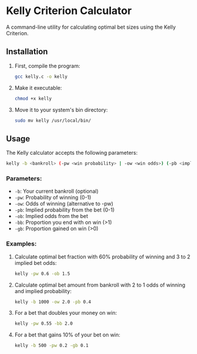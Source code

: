 # Kelly Criterion Calculator

A command-line utility for calculating optimal bet sizes using the Kelly Criterion.

## Installation

1. First, compile the program:

   ```bash
   gcc kelly.c -o kelly
   ```

2. Make it executable:

   ```bash
   chmod +x kelly
   ```

3. Move it to your system's bin directory:
   ```bash
   sudo mv kelly /usr/local/bin/
   ```

## Usage

The Kelly calculator accepts the following parameters:

```bash
kelly -b <bankroll> (-pw <win probability> | -ow <win odds>) (-pb <implied probability> | -ob <implied odds> | -bb <bet back ratio> | -gb <gain ratio>)
```

### Parameters:

- `-b`: Your current bankroll (optional)
- `-pw`: Probability of winning (0-1)
- `-ow`: Odds of winning (alternative to -pw)
- `-pb`: Implied probability from the bet (0-1)
- `-ob`: Implied odds from the bet
- `-bb`: Proportion you end with on win (>1)
- `-gb`: Proportion gained on win (>0)

### Examples:

1. Calculate optimal bet fraction with 60% probability of winning and 3 to 2 implied bet odds:

   ```bash
   kelly -pw 0.6 -ob 1.5
   ```

2. Calculate optimal bet amount from bankroll with 2 to 1 odds of winning and implied probability:

   ```bash
   kelly -b 1000 -ow 2.0 -pb 0.4
   ```

3. For a bet that doubles your money on win:

   ```bash
   kelly -pw 0.55 -bb 2.0

   ```

4. For a bet that gains 10% of your bet on win:
   ```bash
   kelly -b 500 -pw 0.2 -gb 0.1
   ```
